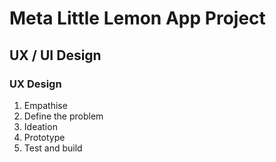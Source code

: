 # Meta Little Lemon App Project 

## UX / UI Design

### UX Design 
1. Empathise
2. Define the problem
3. Ideation
4. Prototype
5. Test and build 


